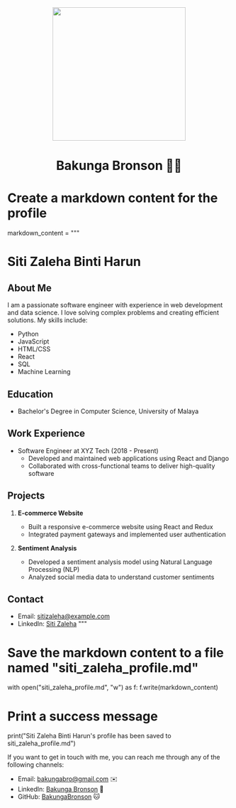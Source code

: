 <div align="center"><img src="profile/ctzaleha" width="300"/></div>

<h1 align="center">Bakunga Bronson 👨‍💻</h1>

# Create a markdown content for the profile
markdown_content = """
# Siti Zaleha Binti Harun

## About Me
I am a passionate software engineer with experience in web development and data science. I love solving complex problems and creating efficient solutions. My skills include:

- Python
- JavaScript
- HTML/CSS
- React
- SQL
- Machine Learning

## Education
- Bachelor's Degree in Computer Science, University of Malaya

## Work Experience
- Software Engineer at XYZ Tech (2018 - Present)
  - Developed and maintained web applications using React and Django
  - Collaborated with cross-functional teams to deliver high-quality software

## Projects
1. **E-commerce Website**
   - Built a responsive e-commerce website using React and Redux
   - Integrated payment gateways and implemented user authentication

2. **Sentiment Analysis**
   - Developed a sentiment analysis model using Natural Language Processing (NLP)
   - Analyzed social media data to understand customer sentiments

## Contact
- Email: sitizaleha@example.com
- LinkedIn: [Siti Zaleha](https://www.linkedin.com/in/sitizaleha/)
"""

# Save the markdown content to a file named "siti_zaleha_profile.md"
with open("siti_zaleha_profile.md", "w") as f:
    f.write(markdown_content)

# Print a success message
print("Siti Zaleha Binti Harun's profile has been saved to siti_zaleha_profile.md")



If you want to get in touch with me, you can reach me through any of the following channels:

- Email: bakungabro@gmail.com ✉️
- LinkedIn: [Bakunga Bronson](https://www.linkedin.com/in/bronson-bakunga-682a581ba/) 💼
- GitHub: [BakungaBronson](https://github.com/BakungaBronson) 🐱

